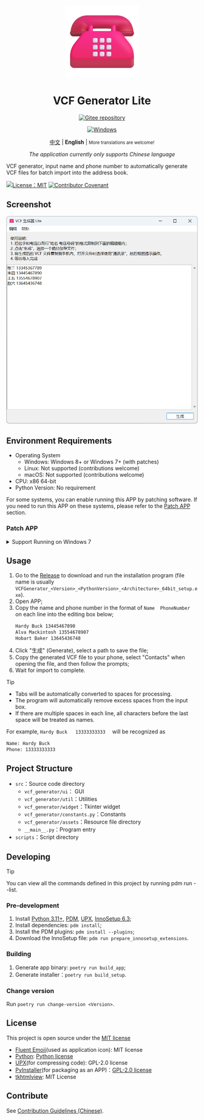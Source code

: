 <div align="center">
<img src="./docs/images/icon.png" width="192"/>

# VCF Generator Lite

[![Gitee repository](https://img.shields.io/badge/Gitee-repository-C71D23?logo=gitee)](https://gitee.com/HelloTool/VCFGeneratorLiteForTkinter)

[![Windows](https://img.shields.io/badge/Windows-exe-%232863C5?logo=windows)][ReleaseInGitee]

[中文](./README.zh.md) |
**English** |
<small>More translations are welcome!</small>

_The application currently only supports Chinese language_

</div>

VCF generator, input name and phone number to automatically generate VCF files for batch import into the address book.

[![License：MIT](https://img.shields.io/badge/license-MIT-green)](./LICENSE)
[![Contributor Covenant](https://img.shields.io/badge/Contributor%20Covenant-2.1-4baaaa.svg)](./CODE_OF_CONDUCT.md)

## Screenshot

<img src="./docs/images/screenshots/Snipaste_2024-06-17_04-06-51.png" width="600" alt="Snipaste_2024-06-17_04-06-51.png" />

## Environment Requirements

- Operating System
    - Windows: Windows 8+ or Windows 7+ (with patches)
    - Linux: Not supported (contributions welcome)
    - macOS: Not supported (contributions welcome)
- CPU: x86 64-bit
- Python Version: No requirement

For some systems, you can enable running this APP by patching software. If you need to run this APP on these systems, please refer to the [Patch APP](#patch-app) section.

### Patch APP

<details>
<summary>Support Running on Windows 7</summary>

1. Download `python313.dll` and `api-ms-win-core-path-l1-1-0.dll` compatible with Windows 7;
    - You can choose to download these two files from the [PythonWin7](https://github.com/adang1345/PythonWin7) repository.
2. Install the software, go to the `_internal` directory in the installation folder, and overwrite the above two DLLs.

</details>

## Usage

1. Go to the [Release][ReleaseInGitee] to download and run the installation program (file name is usually
   `VCFGenerator_<Version>_<PythonVersion>_<Architecture>_64bit_setup.exe`).
2. Open APP;
3. Copy the name and phone number in the format of `Name  PhoneNumber` on each line into the editing box below;
    ```text
    Hardy Buck 13445467890
    Alva Mackintosh 13554678907
    Hobart Baker 13645436748
    ```
4. Click "生成" (Generate), select a path to save the file;
5. Copy the generated VCF file to your phone, select "Contacts" when opening the file, and then follow the prompts;
6. Wait for import to complete.

> [!TIP]
>
> - Tabs will be automatically converted to spaces for processing.
> - The program will automatically remove excess spaces from the input box.
> - If there are multiple spaces in each line, all characters before the last space will be treated as names.
>
> For example, ` Hardy Buck   13333333333   ` will be recognized as
> ```text
> Name: Hardy Buck
> Phone: 13333333333
> ```

## Project Structure

- `src`：Source code directory
    - `vcf_generator/ui`： GUI
    - `vcf_generator/util`：Utilities
    - `vcf_generator/widget`：Tkinter widget
    - `vcf_generator/constants.py`：Constants
    - `vcf_generator/assets`：Resource file directory
    - `__main__.py`：Program entry
- `scripts`：Script directory

## Developing

> [!TIP]
>
> You can view all the commands defined in this project by running pdm run --list.

### Pre-development

1. Install [Python 3.11+](https://www.python.org/), [PDM](https://pdm-project.org/zh-cn/latest/), [UPX](https://upx.github.io/), [InnoSetup 6.3](https://jrsoftware.org/isinfo.php);
2. Install dependencies: `pdm install`;
3. Install the PDM plugins: `pdm install --plugins`;
4. Download the InnoSetup file: `pdm run prepare_innosetup_extensions`.

### Building

1. Generate app binary: `poetry run build_app`;
2. Generate installer：`poetry run build_setup`.

### Change version

Run `poetry run change-version <Version>`.

## License

This project is open source under the [MIT license](./LICENSE)

- [Fluent Emoji](https://github.com/microsoft/fluentui-emoji)(used as application icon): MIT license
- [Python](https://www.python.org/): [Python license](https://docs.python.org/3/license.html)
- [UPX](https://upx.github.io/)(for compressing code): GPL-2.0 license
- [PyInstaller](https://pyinstaller.org/en/stable/)(for packaging as an APP)：[GPL-2.0 license](https://pyinstaller.org/en/stable/license.html)
- [tkhtmlview](https://github.com/bauripalash/tkhtmlview): MIT License

## Contribute

See [Contribution Guidelines (Chinese)](./CONTRIBUTING.zh.md).

[ReleaseInGitee]: https://gitee.com/HelloTool/VCFGeneratorLiteForTkinter/releases/latest
